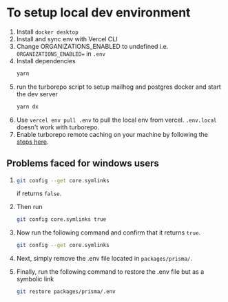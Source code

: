 # To setup local dev environment
1. Install `docker desktop`
2. Install and sync env with Vercel CLI
3. Change ORGANIZATIONS_ENABLED to undefined i.e. ```ORGANIZATIONS_ENABLED=``` in `.env`
4. Install dependencies
   ```bash
   yarn
   ```
5. run the turborepo script to setup mailhog and postgres docker and start the dev server
   ```bash
   yarn dx
   ```
6. Use `vercel env pull .env` to pull the local env from vercel. `.env.local` doesn't work with turborepo.
7. Enable turborepo remote caching on your machine by following the [steps here](https://vercel.com/docs/concepts/monorepos/turborepo#setup-remote-caching-for-turborepo-on-vercel).

## Problems faced for windows users

1. ```bash
   git config --get core.symlinks
   ```
   if returns ```false```.
2. Then run 
   ```bash
   git config core.symlinks true
   ```
3. Now run the following command and confirm that it returns `true`.
    ```bash
    git config --get core.symlinks
    ```
4. Next, simply remove the .env file located in ```packages/prisma/```.
  
5. Finally, run the following command to restore the .env file but as a symbolic link
   ```bash
   git restore packages/prisma/.env
   ```
